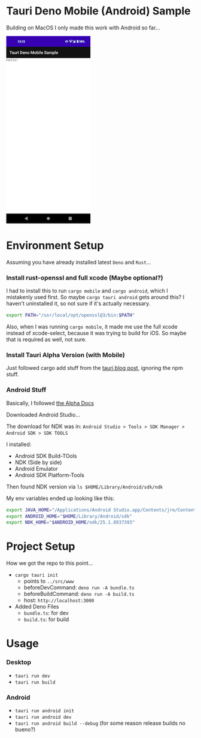 # Tauri Deno Mobile (Android) Sample
Building on MacOS
I only made this work with Android so far...

![Now you, too, can create fake native deno phone apps](./screenshot.png)

# Environment Setup

Assuming you have already installed latest `Deno` and `Rust`...

### Install rust-openssl and full xcode (Maybe optional?)

I had to install this to run `cargo mobile` and `cargo android`, which I mistakenly used first. So maybe `cargo tauri android` gets around this? I haven't uninstalled it, so not sure if it's actually necessary.

```sh
export PATH="/usr/local/opt/openssl@3/bin:$PATH"
```

Also, when I was running `cargo mobile`, it made me use the full xcode instead of xcode-select, because it was trying to build for iOS. So maybe that is required as well, not sure.

### Install Tauri Alpha Version (with Mobile)

Just followed cargo add stuff from the [tauri blog post](https://tauri.app/blog/2022/12/09/tauri-mobile-alpha/), ignoring the npm stuff.

### Android Stuff

Basically, I followed [the Alpha Docs](https://next--tauri.netlify.app/next/guides/getting-started/prerequisites/macos)

Downloaded Android Studio...

The download for NDK was in:
`Android Studio > Tools > SDK Manager > Android SDK > SDK TOOLS`

I installed:
- Android SDK Build-TOols
- NDK (Side by side)
- Android Emulator
- Android SDK Platform-Tools

Then found NDK version via `ls $HOME/Library/Android/sdk/ndk`

My env variables ended up looking like this:
```sh
export JAVA_HOME="/Applications/Android Studio.app/Contents/jre/Contents/Home"
export ANDROID_HOME="$HOME/Library/Android/sdk"
export NDK_HOME="$ANDROID_HOME/ndk/25.1.8937393"
```

# Project Setup

How we got the repo to this point...

- `cargo tauri init`
    - points to `../src/www`
    - beforeDevCommand: `deno run -A bundle.ts`
    - beforeBuildCommand: `deno run -A build.ts`
    - host: `http://localhost:3000`
- Added Deno Files
  - `bundle.ts`: for dev
  - `build.ts`: for build

# Usage

### Desktop
- `tauri run dev`
- `tauri run build`

### Android
- `tauri run android init`
- `tauri run android dev`
- `tauri run android build --debug` (for some reason release builds no bueno?)
